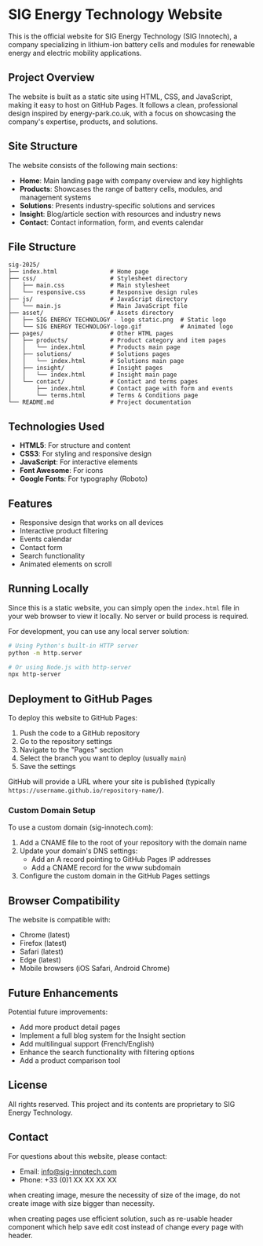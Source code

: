 # SIG Energy Technology Website

This is the official website for SIG Energy Technology (SIG Innotech), a company specializing in lithium-ion battery cells and modules for renewable energy and electric mobility applications.

## Project Overview

The website is built as a static site using HTML, CSS, and JavaScript, making it easy to host on GitHub Pages. It follows a clean, professional design inspired by energy-park.co.uk, with a focus on showcasing the company's expertise, products, and solutions.

## Site Structure

The website consists of the following main sections:

- **Home**: Main landing page with company overview and key highlights
- **Products**: Showcases the range of battery cells, modules, and management systems
- **Solutions**: Presents industry-specific solutions and services
- **Insight**: Blog/article section with resources and industry news
- **Contact**: Contact information, form, and events calendar

## File Structure

```
sig-2025/
├── index.html               # Home page
├── css/                     # Stylesheet directory
│   ├── main.css             # Main stylesheet
│   └── responsive.css       # Responsive design rules
├── js/                      # JavaScript directory
│   └── main.js              # Main JavaScript file
├── asset/                   # Assets directory
│   ├── SIG ENERGY TECHNOLOGY - logo static.png  # Static logo
│   └── SIG ENERGY TECHNOLOGY-logo.gif           # Animated logo
├── pages/                   # Other HTML pages
│   ├── products/            # Product category and item pages
│   │   └── index.html       # Products main page
│   ├── solutions/           # Solutions pages
│   │   └── index.html       # Solutions main page
│   ├── insight/             # Insight pages
│   │   └── index.html       # Insight main page
│   └── contact/             # Contact and terms pages
│       ├── index.html       # Contact page with form and events
│       └── terms.html       # Terms & Conditions page
└── README.md                # Project documentation
```

## Technologies Used

- **HTML5**: For structure and content
- **CSS3**: For styling and responsive design
- **JavaScript**: For interactive elements
- **Font Awesome**: For icons
- **Google Fonts**: For typography (Roboto)

## Features

- Responsive design that works on all devices
- Interactive product filtering
- Events calendar
- Contact form
- Search functionality
- Animated elements on scroll

## Running Locally

Since this is a static website, you can simply open the `index.html` file in your web browser to view it locally. No server or build process is required.

For development, you can use any local server solution:

```bash
# Using Python's built-in HTTP server
python -m http.server

# Or using Node.js with http-server
npx http-server
```

## Deployment to GitHub Pages

To deploy this website to GitHub Pages:

1. Push the code to a GitHub repository
2. Go to the repository settings
3. Navigate to the "Pages" section
4. Select the branch you want to deploy (usually `main`)
5. Save the settings

GitHub will provide a URL where your site is published (typically `https://username.github.io/repository-name/`).

### Custom Domain Setup

To use a custom domain (sig-innotech.com):

1. Add a CNAME file to the root of your repository with the domain name
2. Update your domain's DNS settings:
   - Add an A record pointing to GitHub Pages IP addresses
   - Add a CNAME record for the www subdomain
3. Configure the custom domain in the GitHub Pages settings

## Browser Compatibility

The website is compatible with:
- Chrome (latest)
- Firefox (latest)
- Safari (latest)
- Edge (latest)
- Mobile browsers (iOS Safari, Android Chrome)

## Future Enhancements

Potential future improvements:
- Add more product detail pages
- Implement a full blog system for the Insight section
- Add multilingual support (French/English)
- Enhance the search functionality with filtering options
- Add a product comparison tool

## License

All rights reserved. This project and its contents are proprietary to SIG Energy Technology.

## Contact

For questions about this website, please contact:
- Email: info@sig-innotech.com
- Phone: +33 (0)1 XX XX XX XX


when creating image, mesure the necessity of size of the image, do not create image with size bigger than necessity.

when creating pages use efficient solution, such as re-usable header component which help save edit cost instead of change every page with header.